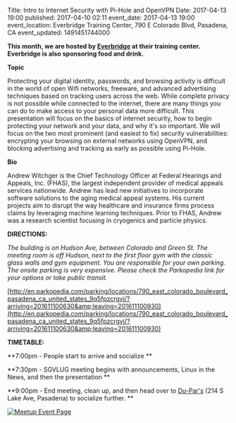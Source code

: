 Title: Intro to Internet Security with Pi-Hole and OpenVPN
Date: 2017-04-13 19:00
published: 2017-04-10 02:11
event_date: 2017-04-13 19:00
event_location: Everbridge Training Center, 790 E Colorado Blvd, Pasadena, CA
event_updated: 1491451744000

**This month, we are hosted by [Everbridge](http://www.everbridge.com/) at
their training center.  Everbridge is also sponsoring food and drink.**

  
**Topic**

Protecting your digital identity, passwords, and browsing activity is
difficult in the world of open Wifi networks, freeware, and advanced
advertising techniques based on tracking users across the web. While complete
privacy is not possible while connected to the internet, there are many things
you can do to make access to your personal data more difficult. This
presentation will focus on the basics of internet security, how to begin
protecting your network and your data, and why it's so important. We will
focus on the two most prominent (and easiest to fix) security vulnerabilities:
encrypting your browsing on external networks using OpenVPN, and blocking
advertising and tracking as early as possible using Pi-Hole.  

**Bio**

Andrew Witchger is the Chief Technology Officer at Federal Hearings and
Appeals, Inc. (FHAS), the largest independent provider of medical appeals
services nationwide. Andrew has lead new initiatives to incorporate software
solutions to the aging medical appeal systems. His current projects aim to
disrupt the way healthcare and insurance firms process claims by leveraging
machine learning techniques. Prior to FHAS, Andrew was a research scientist
focusing in cryogenics and particle physics.


**DIRECTIONS:**

_The building is on Hudson Ave, between Colorado and Green St. The meeting
room is off Hudson, next to the first floor gym with the classic glass walls
and gym equipment.  You are responsible for your own parking.  The onsite
parking is very expensive.   Please check the Parkopedia link for your options
or take public transit._

[http://en.parkopedia.com/parking/locations/790_east_colorado_boulevard_pasadena_ca_united_states_9q5fpzcrgvj/?arriving=201611100630&amp;leaving=201611100930](http://en.parkopedia.com/parking/locations/790_east_colorado_boulevard_pasadena_ca_united_states_9q5fpzcrgvj/?arriving=201611100630&amp;leaving=201611100930)

**TIMETABLE:**

**7:00pm - People start to arrive and socialize **

**7:30pm - SGVLUG meeting begins with announcements, Linux in the News, and then the presentation **

**9:00pm - End meeting, clean up, and then head over to [Du-Par's](https://www.yelp.com/biz/du-pars-restaurant-and-bakery-los-angeles) (214 S Lake Ave, Pasadena) to socialize further. **


[ ![Meetup Event Page]({filename}/images/meetup_logo_45.png) ](https://www.meetup.com/SGVTech/events/238419778/)
